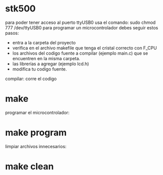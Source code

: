 # stk500
para poder tener acceso al puerto ttyUSB0
usa el comando: 
sudo chmod 777 /dev/ttyUSB0
para programar un microcontrolador debes seguir estos pasos:
- entra a la carpeta del proyecto
- verifica en el archivo makefile que tenga el cristal correcto con F_CPU
- los archivos del codigo fuente a compilar (ejemplo main.c) que se
  encuentren en la misma carpeta.
- las librerías a agregar (ejemplo lcd.h)
- modifica tu codigo fuente.

compilar: 
corre el codigo 
# make

programar el microcontrolador: 

# make program

limpiar archivos innecesarios: 

# make clean
